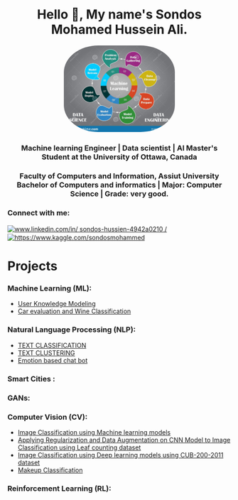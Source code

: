 <h1 align="center">Hello 👋, My name's Sondos Mohamed Hussein Ali.</h1>
<div id="header" align="center">
  <img src=".\Images_pre\ML.jpg" width="250" style="border-radius:31%"/>
</div>
<h3 align="center"> Machine learning Engineer | Data scientist | AI Master's Student at the University of Ottawa, Canada</h3>
<h3 align="center"> 
<strong>Faculty of Computers and Information, Assiut University</strong><br/>
	Bachelor of Computers and informatics | Major: Computer Science | Grade: very good. <br/>
	
 </h3>

<h3 align="left">Connect with me:</h3>
<p align="left"> 
<a href="www.linkedin.com/in/ 
sondos-hussien-4942a0210
/" target="blank"><img align="center" src="https://raw.githubusercontent.com/rahuldkjain/github-profile-readme-generator/master/src/images/icons/Social/linked-in-alt.svg" alt="www.linkedin.com/in/ 
sondos-hussien-4942a0210
/" height="30" width="40" /></a>
<a href="https://www.kaggle.com/sondosmohammed" target="blank"><img align="center" src="https://raw.githubusercontent.com/rahuldkjain/github-profile-readme-generator/master/src/images/icons/Social/kaggle.svg" alt="https://www.kaggle.com/sondosmohammed" height="30" width="40" /></a>


# Projects

### Machine Learning (ML):
- [User Knowledge Modeling](https://github.com/SondosMHussein/User-Knowledge-Modeling)
- [Car evaluation and Wine Classification](https://github.com/SondosMHussein/Car-evaluation-and-Wine-Classification)
### Natural Language Processing (NLP):
- [TEXT CLASSIFICATION](https://github.com/SondosMHussein/TEXT_CLASSIFICATION)
- [TEXT CLUSTERING](https://github.com/SondosMHussein/TEXT_CLUSTERING)
- [Emotion based chat bot](https://github.com/SondosMHussein/Emotion_based_chat_bot)
	
### Smart Cities :


### GANs:


### Computer Vision (CV):
- [Image Classification using Machine learning models](https://github.com/SondosMHussein/Image_Classification_using_Machine-learning-models)
- [Applying Regularization and Data Augmentation on CNN Model to Image Classification using Leaf counting dataset](https://github.com/SondosMHussein/Applying-Regularization-and-Data-Augmentation-on-CNN-Model-to-Image-Classification-using-Leaf-counti)
- [Image Classification using Deep learning models using CUB-200-2011 dataset](https://github.com/SondosMHussein/Image-Classification-using-Deep-learning-models-using-CUB-200-2011-dataset.)
- [Makeup Classification](https://github.com/SondosMHussein/Makeup-Classification-)
	
### Reinforcement Learning (RL):

